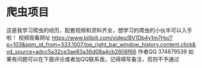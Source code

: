 # 爬虫项目
这是我学习爬虫的经历，配套视频和资料齐全，想学习的爬虫的小伙半可以入手啦！
视频观看网址 https://www.bilibili.com/video/BV1Db4y1m7Ho/?p=103&spm_id_from=333.1007.top_right_bar_window_history.content.click&vd_source=adcc5a32ce3ae83a36d08a4cb2808f66
作者QQ 374879539
如果有问题可以在下面评论或者加QQ联系我，记得填写备注，否则不予通过
